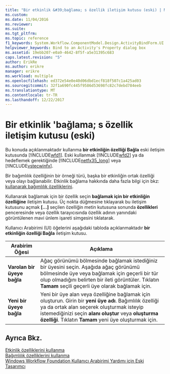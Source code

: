 ```yaml
---
title: "Bir etkinlik &#39;bağlama; s özellik iletişim kutusu (eski) | Microsoft Docs"
ms.custom: 
ms.date: 11/04/2016
ms.reviewer: 
ms.suite: 
ms.tgt_pltfrm: 
ms.topic: reference
f1_keywords: System.Workflow.ComponentModel.Design.ActivityBindForm.UI
helpviewer_keywords: Bind to an Activity's Property dialog box
ms.assetid: 19ebb207-e0a9-4642-8f5f-a5e31395c683
caps.latest.revision: "5"
author: ErikRe
ms.author: erikre
manager: erikre
ms.workload: multiple
ms.openlocfilehash: ed372e54e0e40d06dbd1ecf818f507c1a425ad03
ms.sourcegitcommit: 32f1a690fc445f9586d53698fc82c7debd784eeb
ms.translationtype: MT
ms.contentlocale: tr-TR
ms.lasthandoff: 12/22/2017
---
```

# <a name="bind-to-an-activity39s-property-dialog-box-legacy"></a>Bir etkinlik &#39;bağlama; s özellik iletişim kutusu (eski)
Bu konuda açıklanmaktadır kullanma **bir etkinliğin özelliği Bağla** eski iletişim kutusunda [!INCLUDE[wfd1](../workflow-designer/includes/wfd1_md.md)]. Eski kullanmak [!INCLUDE[wfd2](../workflow-designer/includes/wfd2_md.md)] ya da hedeflemek gerektiğinde [!INCLUDE[netfx35_long](../workflow-designer/includes/netfx35_long_md.md)] veya [!INCLUDE[vstecwinfx](../workflow-designer/includes/vstecwinfx_md.md)].  
  
 Bir bağımlılık özelliğinin bir örneği türü, başka bir etkinliğin ortak özelliği veya olayı bağlanabilir. Etkinlik bağlama hakkında daha fazla bilgi için bkz: [kullanarak bağımlılık özelliklerini](http://go.microsoft.com/fwlink?LinkID=65007).  
  
 Kullanarak bağlamak için bir özellik seçin **bağlamak için bir etkinliğin özelliğine** iletişim kutusu. Üç nokta düğmesine tıklayarak bu iletişim kutusunu açmak **[...]**  seçilen özelliğin metin kutusuna sonunda **özellikleri** penceresinde veya özellik tarayıcısında özellik adının yanındaki görüntülenen mavi ünlem işareti simgesini tıklatarak.  
  
 Kullanıcı Arabirimi (UI) öğelerini aşağıdaki tabloda açıklanmaktadır **bir etkinliğin özelliği Bağla** iletişim kutusu.  
  
|Arabirim Öğesi|Açıklama|  
|----------------|-----------------|  
|**Varolan bir üyeye bağla**|Ağaç görünümü bölmesinde bağlamak istediğiniz bir üyesini seçin. Aşağıda ağaç görünümü bölmesinde üye veya bağlamak için geçerli bir tür olup olmadığını belirten bir ileti görüntüler. Tıklatın **Tamam** seçili geçerli üye olarak bağlamak için.|  
|**Yeni bir üyeye bağla**|Yeni bir üye alan veya özelliğine bağlamak için oluşturun. Girin bir **yeni üye adı**. Bağımlılık özelliği ya da ortak alan seçerek oluşturmak isteyip istemediğinizi seçin **alanı oluştur** veya **oluşturma özelliği**. Tıklatın **Tamam** yeni üye oluşturmak için.|  
  
## <a name="see-also"></a>Ayrıca Bkz.  
 [Etkinlik özelliklerini kullanma](http://go.microsoft.com/fwlink?LinkID=65013)   
 [Bağımlılık özelliklerini kullanma](http://go.microsoft.com/fwlink?LinkID=65007)   
 [Windows Workflow Foundation Kullanıcı Arabirimi Yardımı için Eski Tasarımcı](../workflow-designer/legacy-designer-for-windows-workflow-foundation-ui-help.md)